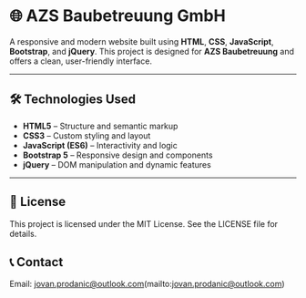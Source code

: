 # 🌐 AZS Baubetreuung GmbH 
A responsive and modern website built using **HTML**, **CSS**, **JavaScript**, **Bootstrap**, and **jQuery**. This project is designed for **AZS Baubetreuung** and offers a clean, user-friendly interface.


---

## 🛠️ Technologies Used

- **HTML5** – Structure and semantic markup
- **CSS3** – Custom styling and layout
- **JavaScript (ES6)** – Interactivity and logic
- **Bootstrap 5** – Responsive design and components
- **jQuery** – DOM manipulation and dynamic features

---

## 📄 License
This project is licensed under the MIT License. See the LICENSE file for details.



## 📞 Contact
Email: jovan.prodanic@outlook.com(mailto:jovan.prodanic@outlook.com)
